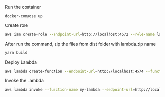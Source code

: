 Run the container
```bash
docker-compose up
```

Create role
```bash
aws iam create-role --endpoint-url=http://localhost:4572 --role-name lambda-ex --assume-role-policy-document '{"Version": "2012-10-17","Statement": [{ "Effect": "Allow", "Principal": {"Service": "lambda.amazonaws.com"}, "Action": "sts:AssumeRole"}]}'
```

After run the command, zip the files from dist folder with lambda.zip name
```bash
yarn build
```

Deploy Lambda
```bash
aws lambda create-function --endpoint-url=http://localhost:4574 --function-name my-lambda --zip-file fileb://dist/lambda.zip --handler index.handler --runtime nodejs12.x --role arn:aws:iam::123456789012:role/lambda-ex
```

Invoke the Lambda
```bash
aws lambda invoke --function-name my-lambda --endpoint-url=http://localhost:4574 response/out
```